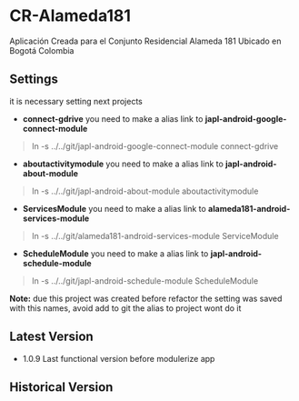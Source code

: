 # CR-Alameda181

Aplicación Creada para el Conjunto Residencial Alameda 181 Ubicado en Bogotá Colombia

## Settings

it is necessary setting next projects

- **connect-gdrive** you need to make a alias link to **japl-android-google-connect-module** 
> ln -s ../../git/japl-android-google-connect-module connect-gdrive

- **aboutactivitymodule** you need to make a alias link to **japl-android-about-module** 
> ln -s ../../git/japl-android-about-module aboutactivitymodule

- **ServicesModule** you need to make a alias link to **alameda181-android-services-module** 
> ln -s ../../git/alameda181-android-services-module ServiceModule


- **ScheduleModule** you need to make a alias link to **japl-android-schedule-module** 
> ln -s ../../git/japl-android-schedule-module ScheduleModule

**Note:** due this project was created before refactor the setting was saved with this names, avoid add to git the alias to project wont do it

## Latest Version

- 1.0.9 Last functional version before modulerize app

## Historical Version
